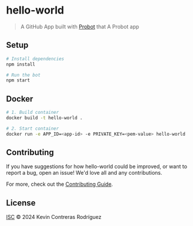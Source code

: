 # hello-world

> A GitHub App built with [Probot](https://github.com/probot/probot) that A Probot app

## Setup

```sh
# Install dependencies
npm install

# Run the bot
npm start
```

## Docker

```sh
# 1. Build container
docker build -t hello-world .

# 2. Start container
docker run -e APP_ID=<app-id> -e PRIVATE_KEY=<pem-value> hello-world
```

## Contributing

If you have suggestions for how hello-world could be improved, or want to report a bug, open an issue! We'd love all and any contributions.

For more, check out the [Contributing Guide](CONTRIBUTING.md).

## License

[ISC](LICENSE) © 2024 Kevin Contreras Rodríguez
